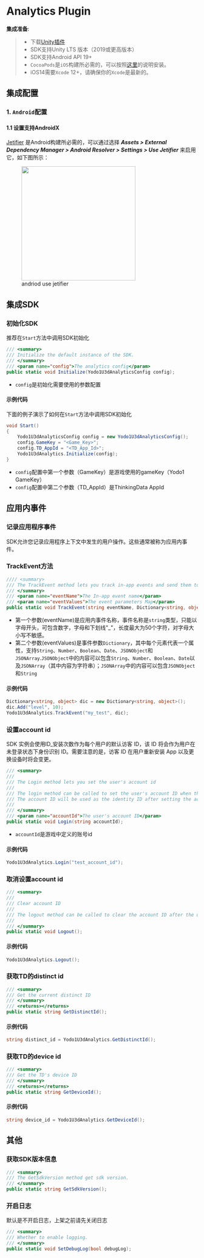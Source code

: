 # Analytics Plugin

**集成准备**:

>* 下载[Unity插件]()
>* SDK支持Unity LTS 版本（2019或更高版本）
>* SDK支持Android API 19+
>* `CocoaPods`是`iOS`构建所必需的，可以按照[这里](https://guides.cocoapods.org/using/getting-started.html#getting-started)的说明安装。
>* iOS14需要`Xcode` 12+，请确保你的`Xcode`是最新的。

## 集成配置

### 1. `Android`配置

#### 1.1 设置支持AndroidX

[Jetifier](https://developer.android.com/jetpack/androidx/releases/jetifier) 是Android构建所必需的，可以通过选择 ***Assets > External Dependency Manager > Android Resolver > Settings > Use Jetifier*** 来启用它，如下图所示：

<!-- markdownlint-disable -->
<figure> 
    <img src="/zh/assets/images/andriod_use_jetifier.png" width="300"> 
    <figcaption>andriod use jetifier</figcaption> 
</figure>

## 集成SDK

### 初始化SDK

推荐在`Start`方法中调用SDK初始化

```c#
/// <summary>
/// Initialize the default instance of the SDK.
/// </summary>
/// <param name="config">The analytics config</param>
public static void Initialize(Yodo1U3dAnalyticsConfig config);
```

* `config`是初始化需要使用的参数配置

#### 示例代码

下面的例子演示了如何在`Start`方法中调用SDK初始化

```c#
void Start()
{
	Yodo1U3dAnalyticsConfig config = new Yodo1U3dAnalyticsConfig();
	config.GameKey = "<Game_Key>";
	config.TD_AppId = "<TD_App_Id>";
	Yodo1U3dAnalytics.Initialize(config);
}
```

* `config`配置中第一个参数（GameKey）是游戏使用的gameKey（Yodo1 GameKey）
* `config`配置中第二个参数（TD_AppId）是ThinkingData AppId

## 应用内事件

### 记录应用程序事件

SDK允许您记录应用程序上下文中发生的用户操作。这些通常被称为应用内事件。

### TrackEvent方法

```c#
//// <summary>
/// The TrackEvent method lets you track in-app events and send them to TD for processing.
/// </summary>
/// <param name="eventName">The In-app event name</param>
/// <param name="eventValues">The event parameters Map</param>
public static void TrackEvent(string eventName, Dictionary<string, object> eventValues);
```

* 第一个参数(eventName)是应用内事件名称，事件名称是`string`类型，只能以字母开头，可包含数字，字母和下划线"_"，长度最大为50个字符，对字母大小写不敏感。
* 第二个参数(eventValues)是事件参数`Dictionary`，其中每个元素代表一个属性，支持`String`、`Number`、`Boolean`、`Date`、`JSONObject`和`JSONArray`.`JSONObject`中的内容可以包含`String`、`Number`、`Boolean`、`Date`以及`JSONArray`（其中内容为字符串）；`JSONArray`中的内容可以包含`JSONObject`和`String`

#### 示例代码

```c#
Dictionary<string, object> dic = new Dictionary<string, object>();
dic.Add("level", 10);
Yodo1U3dAnalytics.TrackEvent("my_test", dic);
```

### 设置account id

SDK 实例会使用ID_安装次数作为每个用户的默认访客 ID，该 ID 将会作为用户在未登录状态下身份识别 ID。需要注意的是，访客 ID 在用户重新安装 App 以及更换设备时将会变更。

```c#
/// <summary>
///
/// The Login method lets you set the user's account id
/// 
/// The login method can be called to set the user's account ID when the user logs in.
/// The account ID will be used as the identity ID after setting the account ID, and the set account ID will be retained until the logout method is called.
/// 
/// </summary>
/// <param name="accountId">The user's account ID</param>
public static void Login(string accountId);
```

* `accountId`是游戏中定义的账号id

#### 示例代码

```c#
Yodo1U3dAnalytics.Login("test_account_id");
```

### 取消设置account id

```c#
/// <summary>
/// 
/// Clear account ID
///
/// The logout method can be called to clear the account ID after the user has logged out, and the guest ID will be used as the identity ID until the next call to Login method
/// 
/// </summary>
public static void Logout();
```

#### 示例代码

```c#
Yodo1U3dAnalytics.Logout();
```

### 获取TD的distinct id

```c#
/// <summary>
/// Get the current distinct ID
/// </summary>
/// <returns></returns>
public static string GetDistinctId();
```

#### 示例代码

```c#
string distinct_id = Yodo1U3dAnalytics.GetDistinctId();
```

### 获取TD的device id

```c#
/// <summary>
/// Get the TD's device ID
/// </summary>
/// <returns></returns>
public static string GetDeviceId();
```

#### 示例代码

```c#
string device_id = Yodo1U3dAnalytics.GetDeviceId();
```

## 其他

### 获取SDK版本信息

```c#
/// <summary>
/// The GetSdkVersion method get sdk version.
/// </summary>
public static string GetSdkVersion();
```

### 开启日志

默认是不开启日志，上架之前请先关闭日志

```c#
/// <summary>
/// Whether to enable logging.
/// </summary>
public static void SetDebugLog(bool debugLog);
```
